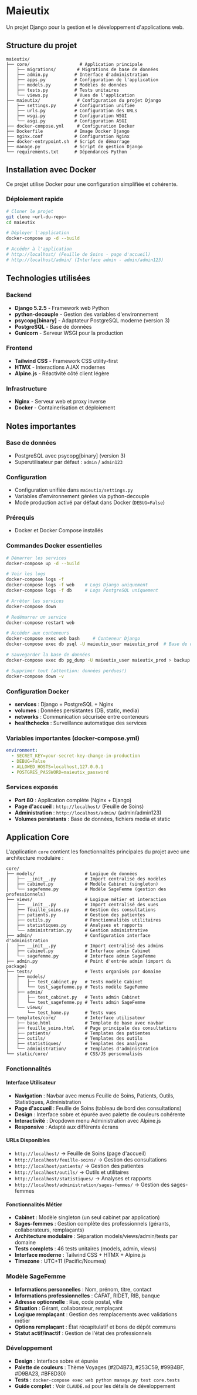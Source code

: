 # Maieutix

Un projet Django pour la gestion et le développement d'applications web.

## Structure du projet

```
maieutix/
├── core/                   # Application principale
│   ├── migrations/        # Migrations de base de données
│   ├── admin.py          # Interface d'administration
│   ├── apps.py           # Configuration de l'application
│   ├── models.py         # Modèles de données
│   ├── tests.py          # Tests unitaires
│   └── views.py          # Vues de l'application
├── maieutix/              # Configuration du projet Django
│   ├── settings.py       # Configuration unifiée
│   ├── urls.py           # Configuration des URLs
│   ├── wsgi.py           # Configuration WSGI
│   └── asgi.py           # Configuration ASGI
├── docker-compose.yml     # Configuration Docker
├── Dockerfile            # Image Docker Django
├── nginx.conf            # Configuration Nginx
├── docker-entrypoint.sh  # Script de démarrage
├── manage.py             # Script de gestion Django
└── requirements.txt      # Dépendances Python
```

## Installation avec Docker

Ce projet utilise Docker pour une configuration simplifiée et cohérente.

### Déploiement rapide
```bash
# Cloner le projet
git clone <url-du-repo>
cd maieutix

# Déployer l'application
docker-compose up -d --build

# Accéder à l'application
# http://localhost/ (Feuille de Soins - page d'accueil)
# http://localhost/admin/ (Interface admin - admin/admin123)
```

## Technologies utilisées

### Backend
- **Django 5.2.5** - Framework web Python
- **python-decouple** - Gestion des variables d'environnement
- **psycopg[binary]** - Adaptateur PostgreSQL moderne (version 3)
- **PostgreSQL** - Base de données
- **Gunicorn** - Serveur WSGI pour la production

### Frontend
- **Tailwind CSS** - Framework CSS utility-first
- **HTMX** - Interactions AJAX modernes
- **Alpine.js** - Réactivité côté client légère

### Infrastructure
- **Nginx** - Serveur web et proxy inverse
- **Docker** - Containerisation et déploiement

## Notes importantes

### Base de données
- PostgreSQL avec psycopg[binary] (version 3)
- Superutilisateur par défaut : `admin` / `admin123`

### Configuration
- Configuration unifiée dans `maieutix/settings.py`
- Variables d'environnement gérées via python-decouple
- Mode production activé par défaut dans Docker (`DEBUG=False`)

### Prérequis
- Docker et Docker Compose installés

### Commandes Docker essentielles
```bash
# Démarrer les services
docker-compose up -d --build

# Voir les logs
docker-compose logs -f
docker-compose logs -f web    # Logs Django uniquement
docker-compose logs -f db     # Logs PostgreSQL uniquement

# Arrêter les services
docker-compose down

# Redémarrer un service
docker-compose restart web

# Accéder aux conteneurs
docker-compose exec web bash     # Conteneur Django
docker-compose exec db psql -U maieutix_user maieutix_prod  # Base de données

# Sauvegarder la base de données
docker-compose exec db pg_dump -U maieutix_user maieutix_prod > backup.sql

# Supprimer tout (attention: données perdues!)
docker-compose down -v
```

### Configuration Docker
- **services** : Django + PostgreSQL + Nginx
- **volumes** : Données persistantes (DB, static, media)
- **networks** : Communication sécurisée entre conteneurs
- **healthchecks** : Surveillance automatique des services

### Variables importantes (docker-compose.yml)
```yaml
environment:
  - SECRET_KEY=your-secret-key-change-in-production
  - DEBUG=False
  - ALLOWED_HOSTS=localhost,127.0.0.1
  - POSTGRES_PASSWORD=maieutix_password
```

### Services exposés
- **Port 80** : Application complète (Nginx + Django)
- **Page d'accueil** : `http://localhost/` (Feuille de Soins)
- **Administration** : `http://localhost/admin/` (admin/admin123)
- **Volumes persistants** : Base de données, fichiers media et static

## Application Core

L'application `core` contient les fonctionnalités principales du projet avec une architecture modulaire :

```
core/
├── models/                   # Logique de données
│   ├── __init__.py           # Import centralisé des modèles
│   ├── cabinet.py            # Modèle Cabinet (singleton)
│   └── sagefemme.py          # Modèle SageFemme (gestion des professionnels)
├── views/                    # Logique métier et interaction
│   ├── __init__.py           # Import centralisé des vues
│   ├── feuille_soins.py      # Gestion des consultations
│   ├── patients.py           # Gestion des patientes
│   ├── outils.py             # Fonctionnalités utilitaires
│   ├── statistiques.py       # Analyses et rapports
│   └── administration.py     # Gestion administrative
├── admin/                    # Configuration interface d'administration
│   ├── __init__.py           # Import centralisé des admins
│   ├── cabinet.py            # Interface admin Cabinet
│   └── sagefemme.py          # Interface admin SageFemme
├── admin.py                  # Point d'entrée admin (import du package)
├── tests/                    # Tests organisés par domaine
│   ├── models/
│   │   ├── test_cabinet.py   # Tests modèle Cabinet
│   │   └── test_sagefemme.py # Tests modèle SageFemme
│   ├── admin/
│   │   ├── test_cabinet.py   # Tests admin Cabinet
│   │   └── test_sagefemme.py # Tests admin SageFemme
│   └── views/
│       └── test_home.py      # Tests vues
├── templates/core/           # Interface utilisateur
│   ├── base.html             # Template de base avec navbar
│   ├── feuille_soins.html    # Page principale des consultations
│   ├── patients/             # Templates des patientes
│   ├── outils/               # Templates des outils
│   ├── statistiques/         # Templates des analyses
│   └── administration/       # Templates d'administration
└── static/core/              # CSS/JS personnalisés
```

### Fonctionnalités

#### Interface Utilisateur
- **Navigation** : Navbar avec menus Feuille de Soins, Patients, Outils, Statistiques, Administration
- **Page d'accueil** : Feuille de Soins (tableau de bord des consultations)
- **Design** : Interface sobre et épurée avec palette de couleurs cohérente
- **Interactivité** : Dropdown menu Administration avec Alpine.js
- **Responsive** : Adapté aux différents écrans

#### URLs Disponibles
- `http://localhost/` → Feuille de Soins (page d'accueil)
- `http://localhost/feuille-soins/` → Gestion des consultations
- `http://localhost/patients/` → Gestion des patientes  
- `http://localhost/outils/` → Outils et utilitaires
- `http://localhost/statistiques/` → Analyses et rapports
- `http://localhost/administration/sages-femmes/` → Gestion des sages-femmes

#### Fonctionnalités Métier
- **Cabinet** : Modèle singleton (un seul cabinet par application)
- **Sages-femmes** : Gestion complète des professionnels (gérants, collaborateurs, remplaçants)
- **Architecture modulaire** : Séparation models/views/admin/tests par domaine
- **Tests complets** : 46 tests unitaires (models, admin, views)
- **Interface moderne** : Tailwind CSS + HTMX + Alpine.js
- **Timezone** : UTC+11 (Pacific/Noumea)

### Modèle SageFemme
- **Informations personnelles** : Nom, prénom, titre, contact
- **Informations professionnelles** : CAFAT, RIDET, RIB, banque
- **Adresse optionnelle** : Rue, code postal, ville
- **Situation** : Gérant, collaborateur, remplaçant
- **Logique remplaçant** : Gestion des remplacements avec validations métier
- **Options remplaçant** : État récapitulatif et bons de dépôt communs
- **Statut actif/inactif** : Gestion de l'état des professionnels

### Développement
- **Design** : Interface sobre et épurée
- **Palette de couleurs** : Thème Voyages (#2D4B73, #253C59, #99B4BF, #D9BA23, #BF8D30)
- **Tests** : `docker-compose exec web python manage.py test core.tests`
- **Guide complet** : Voir `CLAUDE.md` pour les détails de développement